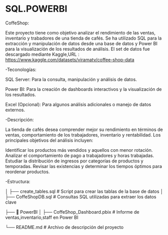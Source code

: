 # SQL.POWERBI

CoffeShop:

Este proyecto tiene como objetivo analizar el rendimiento de las ventas, inventario y trabadores de una tienda de cafés. Se ha utilizado SQL para la extracción y manipulación de datos desde una base de datos y Power BI para la visualización de los resultados de análisis.
El set de datos fue descargado mediante Kaggle,URL : https://www.kaggle.com/datasets/viramatv/coffee-shop-data

-Teconologías:

SQL Server: Para la consulta, manipulación y análisis de datos.


Power BI: Para la creación de dashboards interactivos y la visualización de los resultados.


Excel (Opcional): Para algunos análisis adicionales o manejo de datos externos.



-Descripción:

La tienda de cafés desea comprender mejor su rendimiento en términos de ventas, comportamiento de los trabajadores, inventario y rentabilidad. Los principales objetivos del análisis incluyen:

Identificar los productos más vendidos y aquellos con menor rotación.
Analizar el comportamiento de pago a trabajadores y horas trabajadas.
Estudiar la distribución de ingresos por categorías de productos y temporadas.
Revisar las existencias y determinar los tiempos óptimos para reordenar productos.


-Estructura:

│   ├── create_tables.sql      # Script para crear las tablas de la base de datos
│   ├── CoffeShopDB.sql            # Consultas SQL utilizadas para extraer los datos clave



├── 📁 PowerBI
│   ├── CoffeShop_Dashboard.pbix   # Informe de ventas,inventario,staff en Power BI




└── README.md                  # Archivo de descripción del proyecto




